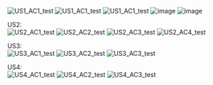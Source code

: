 ![US1_AC1_test](../src/US1_AC1_test-2.jpg)
![US1_AC1_test](../src/Stubbs_TestCases.png)
![US1_AC1_test](../src/SeanTestCases.jpg)
![image](https://github.com/mattpower02/IngrediMix/assets/90423821/efb784f8-2545-4575-99ef-3e373b8657d2)
![image](https://github.com/mattpower02/IngrediMix/assets/71105642/5299a0b3-36b0-4a5c-9866-38b7ed04a922)

US2:
<br>
![US2_AC1_test](../src/test_photos/US2AC1.jpg)
![US2_AC2_test](../src/test_photos/US2AC2.jpg)
![US2_AC3_test](../src/test_photos/US2AC3.jpg)
![US2_AC4_test](../src/test_photos/US2AC4.jpg)

US3:
<br>
![US3_AC1_test](../src/test_photos/us3ac1.jpg)
![US3_AC2_test](../src/test_photos/us3ac2.jpg)
![US3_AC3_test](../src/test_photos/us3ac3.jpg)

US4:
<br>
![US4_AC1_test](../src/test_photos/us4ac1.jpg)
![US4_AC2_test](../src/test_photos/US4AC2.jpg)
![US4_AC3_test](../src/test_photos/us4ac3.jpg)
